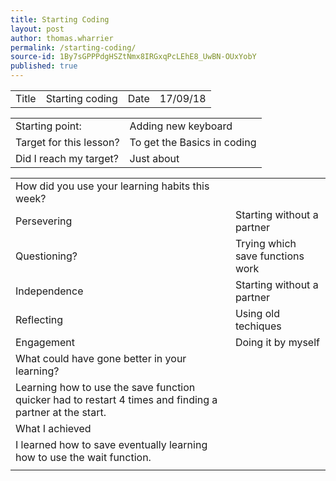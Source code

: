 ```yaml
---
title: Starting Coding
layout: post
author: thomas.wharrier
permalink: /starting-coding/
source-id: 1By7sGPPPdgHSZtNmx8IRGxqPcLEhE8_UwBN-OUxYobY
published: true
---
```

<table>
  <tr>
    <td>Title</td>
    <td>Starting coding </td>
    <td>Date</td>
    <td>17/09/18</td>
  </tr>
</table>


<table>
  <tr>
    <td>Starting point:</td>
    <td>Adding new keyboard</td>
  </tr>
  <tr>
    <td>Target for this lesson?</td>
    <td>To get the Basics in coding </td>
  </tr>
  <tr>
    <td>Did I reach my target? </td>
    <td>Just about </td>
  </tr>
</table>


<table>
  <tr>
    <td>How did you use your learning habits this week?</td>
    <td></td>
  </tr>
  <tr>
    <td>Persevering</td>
    <td>Starting without a partner</td>
  </tr>
  <tr>
    <td>Questioning?</td>
    <td>Trying which save functions work</td>
  </tr>
  <tr>
    <td>Independence</td>
    <td>Starting without a partner </td>
  </tr>
  <tr>
    <td>Reflecting</td>
    <td>Using old techiques</td>
  </tr>
  <tr>
    <td>Engagement</td>
    <td>Doing it by myself</td>
  </tr>
  <tr>
    <td>What could have gone better in your learning?</td>
    <td></td>
  </tr>
  <tr>
    <td>Learning how to use the save function quicker had to restart 4 times and finding a partner at the start.</td>
    <td></td>
  </tr>
  <tr>
    <td>What I achieved </td>
    <td></td>
  </tr>
  <tr>
    <td>I learned how to save eventually learning how to use the wait function.</td>
    <td></td>
  </tr>
  <tr>
    <td></td>
    <td></td>
  </tr>
</table>


